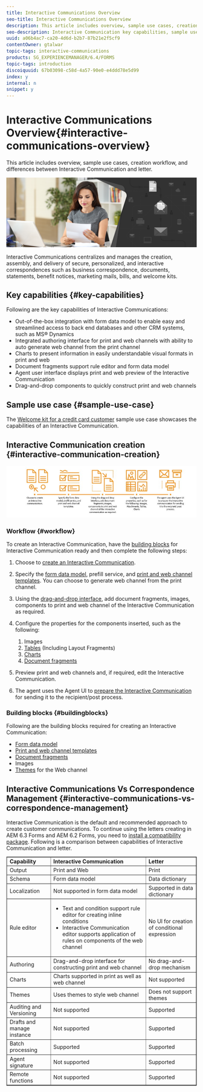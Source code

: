 ```yaml
---
title: Interactive Communications Overview
seo-title: Interactive Communications Overview
description: This article includes overview, sample use cases, creation workflow, and differences between Interactive Communication and letter.
seo-description: Interactive Communication key capabilities, sample use cases, creation workflow, and differences between Interactive Communication and Correspondence Management
uuid: a06b4ac7-ca20-4d6d-b2b7-87b21e2f5cf9
contentOwner: gtalwar
topic-tags: interactive-communications
products: SG_EXPERIENCEMANAGER/6.4/FORMS
topic-tags: introduction
discoiquuid: 67b03098-c58d-4a57-90e0-e4ddd78e5d99
index: y
internal: n
snippet: y
---
```


# Interactive Communications Overview{#interactive-communications-overview}

This article includes overview, sample use cases, creation workflow, and differences between Interactive Communication and letter.

 ![](do-not-localize/correspondence-management.png)

Interactive Communications centralizes and manages the creation, assembly, and delivery of secure, personalized, and interactive correspondences such as business correspondence, documents, statements, benefit notices, marketing mails, bills, and welcome kits.

## Key capabilities {#key-capabilities}

Following are the key capabilities of Interactive Communications:

* Out-of-the-box integration with form data model to enable easy and streamlined access to back end databases and other CRM systems, such as MS® Dynamics
* Integrated authoring interface for print and web channels with ability to auto generate web channel from the print channel
* Charts to present information in easily understandable visual formats in print and web
* Document fragments support rule editor and form data model
* Agent user interface displays print and web preview of the Interactive Communication
* Drag-and-drop components to quickly construct print and web channels

## Sample use case {#sample-use-case}

The [Welcome kit for a credit card customer](../../forms/using/finance-reference-site-walkthrough.md#credit-card-application-walkthrough) sample use case showcases the capabilities of an Interactive Communication. 

## Interactive Communication creation  {#interactive-communication-creation}

![](assets/interactive_communication-01.jpg)

### Workflow {#workflow}

To create an Interactive Communication, have the [building blocks](#buildingblocks) for Interactive Communication ready and then complete the following steps:

1. Choose to [create an Interactive Communication](../../forms/using/create-interactive-communication.md).   

1. Specify the [form data model](../../forms/using/data-integration.md), prefill service, and [print and web channel templates](../../forms/using/web-channel-print-channel.md). You can choose to generate web channel from the print channel. 

1. Using the [drag-and-drop interface](../../forms/using/introduction-interactive-communication-authoring.md), add document fragments, images, components to print and web channel of the Interactive Communication as required. 
1. Configure the properties for the components inserted, such as the following:

    1. Images
    1. [Tables](../../forms/using/create-interactive-communication.md#tables) (Including Layout Fragments)
    1. [Charts](../../forms/using/chart-component-interactive-communications.md)
    1. [Document fragments](../../forms/using/create-interactive-communication.md#document-fragment-properties)

1. Preview print and web channels and, if required, edit the Interactive Communication. 
1. The agent uses the Agent UI to [prepare the Interactive Communication](../../forms/using/prepare-send-interactive-communication.md) for sending it to the recipient/post process.

### Building blocks {#buildingblocks}

Following are the building blocks required for creating an Interactive Communication:

* [Form data model](../../forms/using/data-integration.md)
* [Print and web channel templates](../../forms/using/web-channel-print-channel.md)
* [Document fragments](../../forms/using/document-fragments.md)
* Images
* [Themes](../../forms/using/themes.md) for the Web channel

## Interactive Communications Vs Correspondence Management {#interactive-communications-vs-correspondence-management}

Interactive Communication is the default and recommended approach to create customer communications. To continue using the letters creating in AEM 6.3 Forms and AEM 6.2 Forms, you need to [install a compatibility package](../../forms/using/compatibility-package.md). Following is a comparison between capabilities of Interactive Communication and letter. 

<table border="1" cellpadding="1" cellspacing="0" width="100%"> 
 <tbody>
  <tr>
   <td><strong>Capability</strong></td> 
   <td><strong>Interactive Communication</strong></td> 
   <td><strong>Letter</strong></td> 
  </tr>
  <tr>
   <td>Output</td> 
   <td>Print and Web</td> 
   <td>Print</td> 
  </tr>
  <tr>
   <td>Schema</td> 
   <td>Form data model </td> 
   <td>Data dictionary </td> 
  </tr>
  <tr>
   <td>Localization</td> 
   <td>Not supported in form data model</td> 
   <td>Supported in data dictionary</td> 
  </tr>
  <tr>
   <td>Rule editor</td> 
   <td>
    <ul> 
     <li>Text and condition support rule editor for creating inline conditions</li> 
     <li>Interactive Communication editor supports application of rules on components of the web channel</li> 
    </ul> </td> 
   <td>No UI for creation of conditional expression</td> 
  </tr>
  <tr>
   <td>Authoring</td> 
   <td>Drag-and-drop interface for constructing print and web channel</td> 
   <td>No drag-and-drop mechanism </td> 
  </tr>
  <tr>
   <td>Charts</td> 
   <td>Charts supported in print as well as web channel</td> 
   <td>Not supported</td> 
  </tr>
  <tr>
   <td>Themes</td> 
   <td>Uses themes to style web channel</td> 
   <td>Does not support themes</td> 
  </tr>
  <tr>
   <td>Auditing and Versioning</td> 
   <td>Not supported</td> 
   <td>Supported</td> 
  </tr>
  <tr>
   <td>Drafts and manage instance</td> 
   <td>Not supported</td> 
   <td>Supported</td> 
  </tr>
  <tr>
   <td>Batch processing</td> 
   <td>Supported </td> 
   <td>Supported</td> 
  </tr>
  <tr>
   <td>Agent signature</td> 
   <td>Not supported</td> 
   <td>Supported</td> 
  </tr>
  <tr>
   <td>Remote functions</td> 
   <td>Not supported</td> 
   <td>Supported</td> 
  </tr>
 </tbody>
</table>

